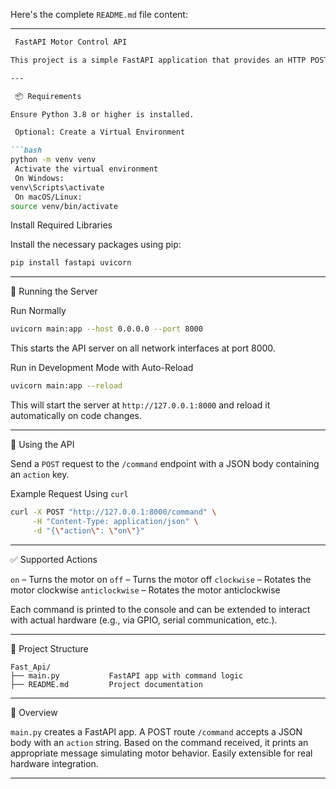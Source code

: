 Here's the complete `README.md` file content:

---

````markdown
 FastAPI Motor Control API

This project is a simple FastAPI application that provides an HTTP POST endpoint to receive and process motor control commands such as `on`, `off`, `clockwise`, and `anticlockwise`. It's designed to simulate or interface with motor control logic.

---

 📦 Requirements

Ensure Python 3.8 or higher is installed.

 Optional: Create a Virtual Environment

```bash
python -m venv venv
 Activate the virtual environment
 On Windows:
venv\Scripts\activate
 On macOS/Linux:
source venv/bin/activate
````

 Install Required Libraries

Install the necessary packages using pip:

```bash
pip install fastapi uvicorn
```

---

 🚀 Running the Server

 Run Normally

```bash
uvicorn main:app --host 0.0.0.0 --port 8000
```

This starts the API server on all network interfaces at port 8000.

 Run in Development Mode with Auto-Reload

```bash
uvicorn main:app --reload
```

This will start the server at `http://127.0.0.1:8000` and reload it automatically on code changes.

---

 📡 Using the API

Send a `POST` request to the `/command` endpoint with a JSON body containing an `action` key.

 Example Request Using `curl`

```bash
curl -X POST "http://127.0.0.1:8000/command" \
     -H "Content-Type: application/json" \
     -d "{\"action\": \"on\"}"
```

---

 ✅ Supported Actions

 `on` – Turns the motor on
 `off` – Turns the motor off
 `clockwise` – Rotates the motor clockwise
 `anticlockwise` – Rotates the motor anticlockwise

Each command is printed to the console and can be extended to interact with actual hardware (e.g., via GPIO, serial communication, etc.).

---

 📁 Project Structure

```
Fast_Api/
├── main.py           FastAPI app with command logic
├── README.md         Project documentation
```

---

 📖 Overview

 `main.py` creates a FastAPI app.
 A POST route `/command` accepts a JSON body with an `action` string.
 Based on the command received, it prints an appropriate message simulating motor behavior.
 Easily extensible for real hardware integration.

---


